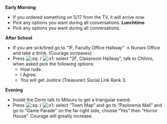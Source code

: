 **Early Morning**

- If you ordered something on 5/17 from the TV, it will arrive now.
- Pick any options you want during all conversations.
  **Lunchtime**
- Pick any options you want during all conversations.

**After School**

- If you are sick/tired go to “1F, Faculty Office Hallway” -> Nurses Office and take a drink. (Courage increases)
- Press ![:sq:](/assets/square.png) / ![:x1:](/assets/x1.png) select “2F, Classroom Hallway”, talk to Chihiro, when asked pick the following options:
  - How rude.
  - I Agree.
  - You will get Justice (Treasurer) Social Link Rank 3.

**Evening**

- Inside the Dorm talk to Mitsuru to get a triangular sword.
- Press ![:sq:](/assets/square.png) / ![:x1:](/assets/x1.png) select “Town Map” and go to “Paulownia Mall” and go to “Game Parade” on the far right side, choose “Yes” then “Horror House”. Courage will greatly increase.
